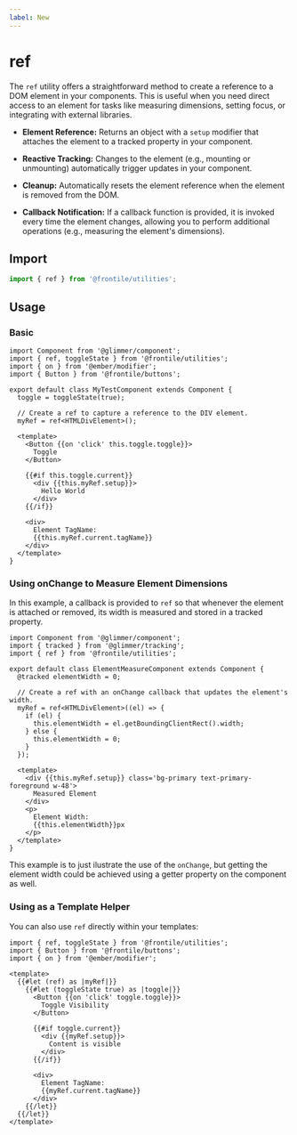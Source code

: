 ```yaml
---
label: New
---
```


# ref

The `ref` utility offers a straightforward method to create a reference to a DOM element in your components. This is useful when you need direct access to an element for tasks like measuring dimensions, setting focus, or integrating with external libraries.

- **Element Reference:**
  Returns an object with a `setup` modifier that attaches the element to a tracked property in your component.

- **Reactive Tracking:**
  Changes to the element (e.g., mounting or unmounting) automatically trigger updates in your component.

- **Cleanup:**
  Automatically resets the element reference when the element is removed from the DOM.

- **Callback Notification:**
  If a callback function is provided, it is invoked every time the element changes, allowing you to perform additional operations (e.g., measuring the element's dimensions).

## Import

```js
import { ref } from '@frontile/utilities';
```

## Usage

### Basic

```gts preview
import Component from '@glimmer/component';
import { ref, toggleState } from '@frontile/utilities';
import { on } from '@ember/modifier';
import { Button } from '@frontile/buttons';

export default class MyTestComponent extends Component {
  toggle = toggleState(true);

  // Create a ref to capture a reference to the DIV element.
  myRef = ref<HTMLDivElement>();

  <template>
    <Button {{on 'click' this.toggle.toggle}}>
      Toggle
    </Button>

    {{#if this.toggle.current}}
      <div {{this.myRef.setup}}>
        Hello World
      </div>
    {{/if}}

    <div>
      Element TagName:
      {{this.myRef.current.tagName}}
    </div>
  </template>
}
```

### Using onChange to Measure Element Dimensions

In this example, a callback is provided to `ref` so that whenever the element is attached or removed, its width is measured and stored in a tracked property.

```gts preview
import Component from '@glimmer/component';
import { tracked } from '@glimmer/tracking';
import { ref } from '@frontile/utilities';

export default class ElementMeasureComponent extends Component {
  @tracked elementWidth = 0;

  // Create a ref with an onChange callback that updates the element's width.
  myRef = ref<HTMLDivElement>((el) => {
    if (el) {
      this.elementWidth = el.getBoundingClientRect().width;
    } else {
      this.elementWidth = 0;
    }
  });

  <template>
    <div {{this.myRef.setup}} class='bg-primary text-primary-foreground w-48'>
      Measured Element
    </div>
    <p>
      Element Width:
      {{this.elementWidth}}px
    </p>
  </template>
}
```

This example is to just ilustrate the use of the `onChange`, but getting the element width
could be achieved using a getter property on the component as well.

### Using as a Template Helper

You can also use `ref` directly within your templates:

```gts preview
import { ref, toggleState } from '@frontile/utilities';
import { Button } from '@frontile/buttons';
import { on } from '@ember/modifier';

<template>
  {{#let (ref) as |myRef|}}
    {{#let (toggleState true) as |toggle|}}
      <Button {{on 'click' toggle.toggle}}>
        Toggle Visibility
      </Button>

      {{#if toggle.current}}
        <div {{myRef.setup}}>
          Content is visible
        </div>
      {{/if}}

      <div>
        Element TagName:
        {{myRef.current.tagName}}
      </div>
    {{/let}}
  {{/let}}
</template>
```
